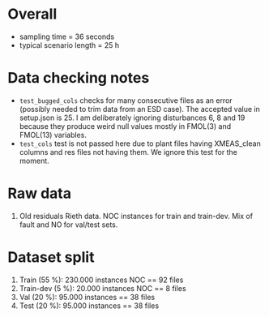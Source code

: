 # Overall

- sampling time = 36 seconds
- typical scenario length = 25 h

# Data checking notes

- `test_bugged_cols` checks for many consecutive files as an error (possibly needed to trim data from an ESD case). The accepted value in setup.json is 25. I am deliberately ignoring disturbances 6, 8 and 19 because they produce weird null values mostly in FMOL(3) and FMOL(13) variables.
- `test_cols` test is not passed here due to plant files having XMEAS_clean columns and res files not having them. We ignore this test for the moment.

# Raw data

1. Old residuals Rieth data. NOC instances for train and train-dev. Mix of fault and NO for val/test sets.

# Dataset split

1. Train (55 %): 230.000 instances NOC == 92 files 
2. Train-dev (5 %): 20.000 instances NOC == 8 files 
3. Val (20 %): 95.000 instances == 38 files
4. Test (20 %): 95.000 instances == 38 files
